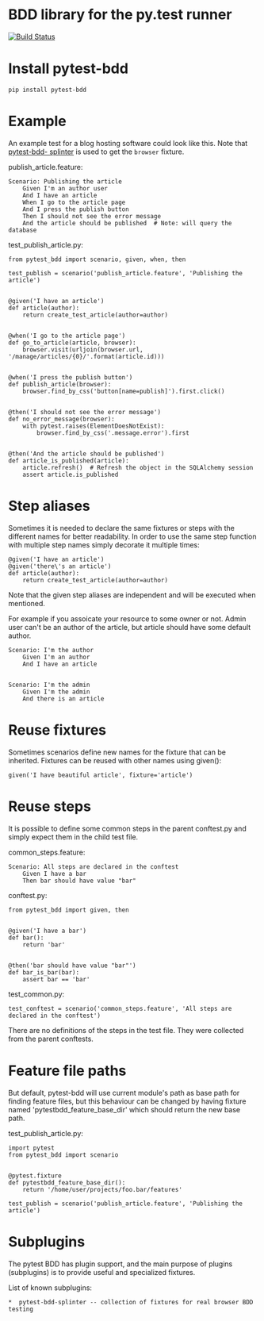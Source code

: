 BDD library for the py.test runner
===================================

[![Build Status](https://api.travis-ci.org/olegpidsadnyi/pytest-bdd.png)](https://travis-ci.org/olegpidsadnyi/pytest-bdd)


Install pytest-bdd
=================

	pip install pytest-bdd


Example
=======

An example test for a blog hosting software could look like this. Note that
[pytest-bdd- splinter](https://github.com/olegpidsadnyi/pytest-bdd-splinter) is
used to get the `browser` fixture.

publish_article.feature:

    Scenario: Publishing the article
        Given I'm an author user
        And I have an article
        When I go to the article page
        And I press the publish button
        Then I should not see the error message
        And the article should be published  # Note: will query the database


test_publish_article.py:

	from pytest_bdd import scenario, given, when, then

	test_publish = scenario('publish_article.feature', 'Publishing the article')


	@given('I have an article')
	def article(author):
		return create_test_article(author=author)


	@when('I go to the article page')
	def go_to_article(article, browser):
		browser.visit(urljoin(browser.url, '/manage/articles/{0}/'.format(article.id)))


	@when('I press the publish button')
	def publish_article(browser):
		browser.find_by_css('button[name=publish]').first.click()


	@then('I should not see the error message')
	def no_error_message(browser):
	    with pytest.raises(ElementDoesNotExist):
	        browser.find_by_css('.message.error').first


	@then('And the article should be published')
	def article_is_published(article):
		article.refresh()  # Refresh the object in the SQLAlchemy session
		assert article.is_published


Step aliases
============

Sometimes it is needed to declare the same fixtures or steps with the different names
for better readability.
In order to use the same step function with multiple step names simply
decorate it multiple times:


	@given('I have an article')
	@given('there\'s an article')
	def article(author):
		return create_test_article(author=author)

Note that the given step aliases are independent and will be executed when mentioned.

For example if you assoicate your resource to some owner or not. Admin user can't be an
author of the article, but article should have some default author.

	Scenario: I'm the author
		Given I'm an author
		And I have an article


	Scenario: I'm the admin
		Given I'm the admin
		And there is an article


Reuse fixtures
================

Sometimes scenarios define new names for the fixture that can be inherited.
Fixtures can be reused with other names using given():

	given('I have beautiful article', fixture='article')


Reuse steps
===========

It is possible to define some common steps in the parent conftest.py and simply
expect them in the child test file.

common_steps.feature:

	Scenario: All steps are declared in the conftest
	    Given I have a bar
	    Then bar should have value "bar"


conftest.py:

	from pytest_bdd import given, then


	@given('I have a bar')
	def bar():
	    return 'bar'


	@then('bar should have value "bar"')
	def bar_is_bar(bar):
	    assert bar == 'bar'

test_common.py:

	test_conftest = scenario('common_steps.feature', 'All steps are declared in the conftest')


There are no definitions of the steps in the test file. They were collected from the parent
conftests.


Feature file paths
==================

But default, pytest-bdd will use current module's path as base path for finding feature files, but this behaviour can
be changed by having fixture named 'pytestbdd_feature_base_dir' which should return the new base path.

test_publish_article.py:

    import pytest
    from pytest_bdd import scenario


    @pytest.fixture
    def pytestbdd_feature_base_dir():
        return '/home/user/projects/foo.bar/features'

    test_publish = scenario('publish_article.feature', 'Publishing the article')


Subplugins
==========

The pytest BDD has plugin support, and the main purpose of plugins (subplugins) is to provide useful and specialized
fixtures.

List of known subplugins:

    *  pytest-bdd-splinter -- collection of fixtures for real browser BDD testing


